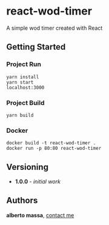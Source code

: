 
# react-wod-timer

A simple wod timer created with React

## Getting Started

### Project Run

```
yarn install
yarn start
localhost:3000
```

### Project Build

```
yarn build
```

### Docker

```
docker build -t react-wod-timer .
docker run -p 80:80 react-wod-timer
```

## Versioning

* **1.0.0** - *initial work*

## Authors

**alberto massa**, [contact me](https://www.facebook.com/albertomassa.info)

